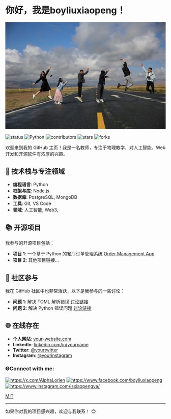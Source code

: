 # 你好，我是boyliuxiaopeng！

![Description](https://github.com/boyliuxiaopeng/boyliuxiaopeng/blob/main/E57A9191.JPG?raw=true)

![status](https://img.shields.io/badge/status-updating-brightgreen)
![Python](https://img.shields.io/badge/python-3.12-fuchsia)
![contributors](https://img.shields.io/badge/contributors-2-blue)
![stars](https://img.shields.io/github/stars/你的用户名/你的仓库?style=social)
![forks](https://img.shields.io/github/forks/你的用户名/你的仓库?style=social)

欢迎来到我的 GitHub 主页！我是一名教师，专注于物理教学，对人工智能、Web 开发和开源软件有浓厚的兴趣。

## 🔧 技术栈与专注领域

- **编程语言**:  Python
- **框架与库**: Node.js
- **数据库**: PostgreSQL, MongoDB
- **工具**: Git, VS Code
- **领域**: 人工智能, Web3,

## 📚 开源项目

我参与的开源项目包括：
- **项目 1**: 一个基于 Python 的餐厅订单管理系统 [Order Management App](https://github.com/your-username/Order_Management_App_Python)
- **项目 2**: 其他项目链接...

## 💬 社区参与

我在 GitHub 社区中也非常活跃，以下是我参与的一些讨论：
- **问题 1**: 解决 TOML 解析错误 [讨论链接](https://github.com/your-username)
- **问题 2**: 解决 Python 错误问题 [讨论链接](https://github.com/your-username)

## 🌐 在线存在

- **个人网站**: [your-website.com](https://your-website.com)
- **LinkedIn**: [linkedin.com/in/yourname](https://www.linkedin.com/in/yourname)
- **Twitter**: [@yourtwitter](https://twitter.com/yourtwitter)
- **Instagram**: [@yourinstagram](https://www.instagram.com/yourinstagram)

<h3 align="left">🌐Connect with me:</h3>
<p align="left">
<a href="https://twitter.com/https://x.com/AlphaLorien" target="blank"><img align="center" src="https://raw.githubusercontent.com/rahuldkjain/github-profile-readme-generator/master/src/images/icons/Social/twitter.svg" alt="https://x.com/AlphaLorien" height="30" width="40" /></a>
<a href="https://www.facebook.com/boyliuxiaopeng" target="blank"><img align="center" src="https://raw.githubusercontent.com/rahuldkjain/github-profile-readme-generator/888aff31e1d26dd2a6acf6afebbc34970aeb0118/src/images/icons/Social/facebook.svg" alt="https://www.facebook.com/boyliuxiaopeng" height="30" width="40" /></a>
<a href="https://instagram.com/https://www.instagram.com/isxiaopengya/" target="blank"><img align="center" src="https://raw.githubusercontent.com/rahuldkjain/github-profile-readme-generator/master/src/images/icons/Social/instagram.svg" alt="https://www.instagram.com/isxiaopengya/" height="30" width="40" /></a>
</p>

[MIT](LICENSE)

---
如果你对我的项目感兴趣，欢迎与我联系！ 😊
